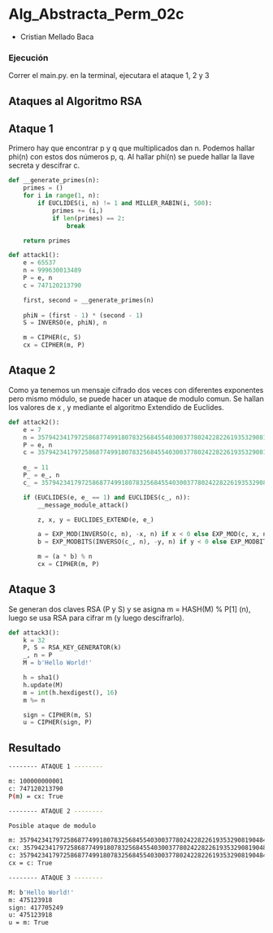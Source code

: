 # Alg_Abstracta_Perm_02c

- Cristian Mellado Baca

### Ejecución

Correr el main.py. en la terminal, ejecutara el ataque 1, 2 y 3


## Ataques al Algoritmo RSA

## Ataque 1

Primero hay que encontrar p y q que multiplicados dan n. Podemos hallar phi(n) con estos dos números p, q.  Al hallar phi(n) se puede hallar la llave secreta y descifrar c.

```py
def __generate_primes(n):
    primes = ()
    for i in range(1, n):
        if EUCLIDES(i, n) != 1 and MILLER_RABIN(i, 500):
            primes += (i,)
            if len(primes) == 2:
                break

    return primes

def attack1():
    e = 65537
    n = 999630013489
    P = e, n
    c = 747120213790

    first, second = __generate_primes(n)
    
    phiN = (first - 1) * (second - 1)
    S = INVERSO(e, phiN), n

    m = CIPHER(c, S)
    cx = CIPHER(m, P)
```
## Ataque 2

Como ya tenemos un mensaje cifrado dos veces con diferentes exponentes pero mismo módulo, se puede hacer un ataque de modulo comun. Se hallan los valores de x , y mediante el algoritmo Extendido de Euclides.

```py
def attack2():
    e = 7
    n = 35794234179725868774991807832568455403003778024228226193532908190484670252364677411513516111204504060317568667
    P = e, n
    c = 35794234179725868774991807832568455403003778024228226193532908190484670252364677411513516052471686245831933544
    
    e_ = 11
    P_ = e_, n
    c_ = 35794234179725868774991807832568455403003778024228226193532908190484670252364665786748759822531352444533388184

    if (EUCLIDES(e, e_ == 1) and EUCLIDES(c_, n)):
        __message_module_attack()

        z, x, y = EUCLIDES_EXTEND(e, e_)

        a = EXP_MOD(INVERSO(c, n), -x, n) if x < 0 else EXP_MOD(c, x, n)
        b = EXP_MODBITS(INVERSO(c_, n), -y, n) if y < 0 else EXP_MODBITS(c_, y, n)

        m = (a * b) % n
        cx = CIPHER(m, P)
```
## Ataque 3

Se generan dos claves RSA (P y S) y se asigna m = HASH(M) % P[1] (n), luego se usa RSA para cifrar m (y luego descifrarlo).

```py
def attack3():
    k = 32
    P, S = RSA_KEY_GENERATOR(k)
    _, n = P
    M = b'Hello World!'

    h = sha1()
    h.update(M)
    m = int(h.hexdigest(), 16)
    m %= n

    sign = CIPHER(m, S)
    u = CIPHER(sign, P)
```

## Resultado

```bash
-------- ATAQUE 1 --------

m: 100000000001
c: 747120213790
P(m) = cx: True

-------- ATAQUE 2 --------

Posible ataque de modulo

m: 35794234179725868774991807832568455403003778024228226193532908190484670252364677411513516111204504060317568000
cx: 35794234179725868774991807832568455403003778024228226193532908190484670252364677411513516052471686245831933544
c: 35794234179725868774991807832568455403003778024228226193532908190484670252364677411513516052471686245831933544
cx = c: True

-------- ATAQUE 3 --------

M: b'Hello World!'
m: 475123918
sign: 417705249
u: 475123918
u = m: True  
```
